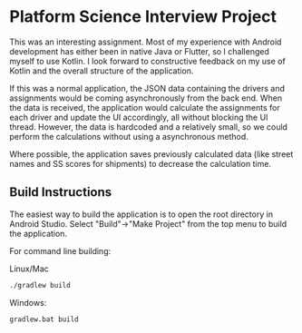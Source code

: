 # Platform Science Interview Project

This was an interesting assignment. Most of my experience with Android development has either been in native Java or Flutter, so I challenged myself to use Kotlin. I look forward to constructive feedback on my use of Kotlin and the overall structure of the application.

If this was a normal application, the JSON data containing the drivers and assignments would be coming asynchronously from the back end. When the data is received, the application would calculate the assignments for each driver and update the UI accordingly, all without blocking the UI thread. However, the data is hardcoded and a relatively small, so we could perform the calculations without using a asynchronous method.

Where possible, the application saves previously calculated data (like street names and SS scores for shipments) to decrease the calculation time.

## Build Instructions

The easiest way to build the application is to open the root directory in Android Studio. Select "Build"->"Make Project" from the top menu to build the application.

For command line building:

Linux/Mac
```bash
./gradlew build
```
Windows:
```bash
gradlew.bat build
```

